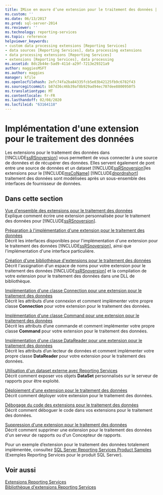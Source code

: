 ```yaml
---
title: IMise en œuvre d’une extension pour le traitement des données | Microsoft Docs
ms.custom: ''
ms.date: 06/13/2017
ms.prod: sql-server-2014
ms.reviewer: ''
ms.technology: reporting-services
ms.topic: reference
helpviewer_keywords:
- custom data processing extensions [Reporting Services]
- data sources [Reporting Services], data processing extensions
- data processing extensions [Reporting Services]
- extensions [Reporting Services], data processing
ms.assetid: 8dc2b44e-5ad9-411d-a29f-7213e29321a9
author: maggiesMSFT
ms.author: maggies
manager: kfile
ms.openlocfilehash: 2efc74fa2ba84335fcb5e03b42125fb9c6782f43
ms.sourcegitcommit: b87d36c46b39af8b929ad94ec707dee8800950f5
ms.translationtype: MT
ms.contentlocale: fr-FR
ms.lasthandoff: 02/08/2020
ms.locfileid: "63164118"
---
```

# <a name="implementing-a-data-processing-extension"></a>Implémentation d'une extension pour le traitement des données
  Les extensions pour le traitement des données dans [!INCLUDE[ssRSnoversion](../../../includes/ssrsnoversion-md.md)] vous permettent de vous connecter à une source de données et de récupérer des données. Elles servent également de pont entre une source de données et un dataset [!INCLUDE[ssRSnoversion](../../../includes/ssrsnoversion-md.md)]les extensions pour le [!INCLUDE[msCoName](../../../includes/msconame-md.md)] [!INCLUDE[dnprdnshort](../../../includes/dnprdnshort-md.md)] traitement des données sont modélisées après un sous-ensemble des interfaces de fournisseur de données.  
  
## <a name="in-this-section"></a>Dans cette section  
 [Vue d'ensemble des extensions pour le traitement des données](data-processing-extensions-overview.md)  
 Explique comment écrire une extension personnalisée pour le traitement des données pour [!INCLUDE[ssRSnoversion](../../../includes/ssrsnoversion-md.md)].  
  
 [Préparation à l'implémentation d'une extension pour le traitement des données](preparing-to-implement-a-data-processing-extension.md)  
 Décrit les interfaces disponibles pour l'implémentation d'une extension pour le traitement des données [!INCLUDE[ssRSnoversion](../../../includes/ssrsnoversion-md.md)], ainsi que l'implémentation d'une interface particulière.  
  
 [Création d'une bibliothèque d'extensions pour le traitement des données](creating-a-data-processing-extension-library.md)  
 Décrit l'assignation d'un espace de noms pour votre extension pour le traitement des données [!INCLUDE[ssRSnoversion](../../../includes/ssrsnoversion-md.md)] et la compilation de votre extension pour le traitement des données dans une DLL de bibliothèque.  
  
 [Implémentation d'une classe Connection pour une extension pour le traitement des données](implementing-a-connection-class-for-a-data-processing-extension.md)  
 Décrit les attributs d’une connexion et comment implémenter votre propre classe **Connection** pour votre extension pour le traitement des données.  
  
 [Implémentation d'une classe Command pour une extension pour le traitement des données](implementing-a-command-class-for-a-data-processing-extension.md)  
 Décrit les attributs d’une commande et comment implémenter votre propre classe **Command** pour votre extension pour le traitement des données.  
  
 [Implémentation d'une classe DataReader pour une extension pour le traitement des données](implementing-a-datareader-class-for-a-data-processing-extension.md)  
 Décrit les attributs d’un lecteur de données et comment implémenter votre propre classe **DataReader** pour votre extension pour le traitement des données.  
  
 [Utilisation d'un dataset externe avec Reporting Services](using-an-external-dataset-with-reporting-services.md)  
 Décrit comment exposer vos objets **DataSet** personnalisés sur le serveur de rapports pour être exploité.  
  
 [Déploiement d'une extension pour le traitement des données](deploying-a-data-processing-extension.md)  
 Décrit comment déployer votre extension pour le traitement des données.  
  
 [Débogage du code des extensions pour le traitement des données](debugging-data-processing-extension-code.md)  
 Décrit comment déboguer le code dans vos extensions pour le traitement des données.  
  
 [Suppression d'une extension pour le traitement des données](removing-a-data-processing-extension.md)  
 Décrit comment supprimer une extension pour le traitement des données d'un serveur de rapports ou d'un Concepteur de rapports.  
  
 Pour un exemple d’extension pour le traitement des données totalement implémentée, consultez [SQL Server Reporting Services Product Samples](https://go.microsoft.com/fwlink/?LinkId=177889) (Exemples Reporting Services pour le produit SQL Server).  
  
## <a name="see-also"></a>Voir aussi  
 [Extensions Reporting Services](../reporting-services-extensions.md)   
 [Bibliothèque d'extensions Reporting Services](../reporting-services-extension-library.md)  
  
  
